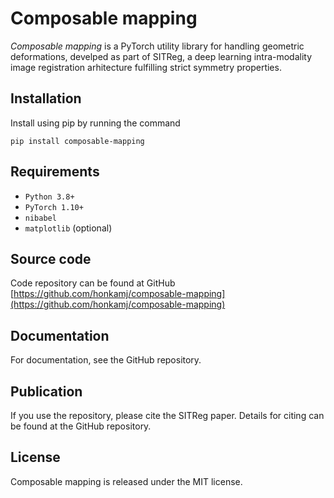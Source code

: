 # Composable mapping

*Composable mapping* is a PyTorch utility library for handling geometric deformations, develped as part of SITReg, a deep learning intra-modality image registration arhitecture fulfilling strict symmetry properties.

## Installation

Install using pip by running the command

    pip install composable-mapping

## Requirements

- `Python 3.8+`
- `PyTorch 1.10+`
- `nibabel`
- `matplotlib` (optional)

## Source code

Code repository can be found at GitHub [https://github.com/honkamj/composable-mapping](https://github.com/honkamj/composable-mapping)

## Documentation

For documentation, see the GitHub repository.

## Publication

If you use the repository, please cite the SITReg paper. Details for citing can be found at the GitHub repository.

## License

Composable mapping is released under the MIT license.
